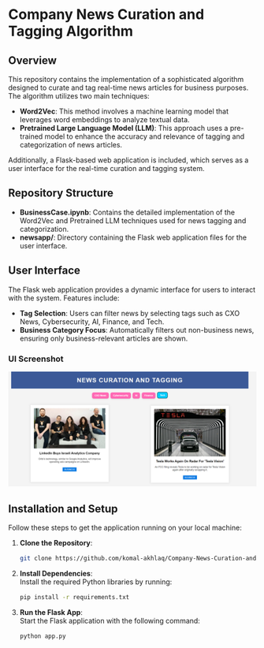 # Company News Curation and Tagging Algorithm

## Overview
This repository contains the implementation of a sophisticated algorithm designed to curate and tag real-time news articles for business purposes. The algorithm utilizes two main techniques:
- **Word2Vec**: This method involves a machine learning model that leverages word embeddings to analyze textual data.
- **Pretrained Large Language Model (LLM)**: This approach uses a pre-trained model to enhance the accuracy and relevance of tagging and categorization of news articles.

Additionally, a Flask-based web application is included, which serves as a user interface for the real-time curation and tagging system.

## Repository Structure
- **BusinessCase.ipynb**: Contains the detailed implementation of the Word2Vec and Pretrained LLM techniques used for news tagging and categorization.
- **newsapp/**: Directory containing the Flask web application files for the user interface.

## User Interface
The Flask web application provides a dynamic interface for users to interact with the system. Features include:
- **Tag Selection**: Users can filter news by selecting tags such as CXO News, Cybersecurity, AI, Finance, and Tech.
- **Business Category Focus**: Automatically filters out non-business news, ensuring only business-relevant articles are shown.

### UI Screenshot
![UI Screenshot](https://github.com/komal-akhlaq/Company-News-Curation-and-Tagging-Algorithm/blob/main/UI.PNG)  <!-- Ensure the link points to an actual image in your repository -->

## Installation and Setup
Follow these steps to get the application running on your local machine:

1. **Clone the Repository**:
   ```bash
   git clone https://github.com/komal-akhlaq/Company-News-Curation-and-Tagging-Algorithm.git

2. **Install Dependencies**:  
Install the required Python libraries by running:
  
   ```bash
   pip install -r requirements.txt

3. **Run the Flask App**:  
Start the Flask application with the following command:
   ```bash
   python app.py
